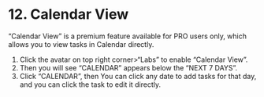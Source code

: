 # 12. Calendar View
“Calendar View” is a premium feature available for PRO users only, which allows you to view tasks in Calendar directly.
1.	Click the avatar on top right corner>“Labs” to enable “Calendar View”.
2. Then you will see “CALENDAR” appears below the “NEXT 7 DAYS”.
3. Click “CALENDAR”, then You can click any date to add tasks for that day, and you can click the task to edit it directly.




